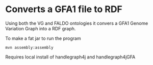# Converts a GFA1 file to RDF

Using both the VG and FALDO ontologies it convers a GFA1 Genome Variation Graph into
a RDF graph.

To make a fat jar to run the program
```
mvn assembly:assembly
```

Requires local install of handlegraph4j and handlegraph4jGFA

